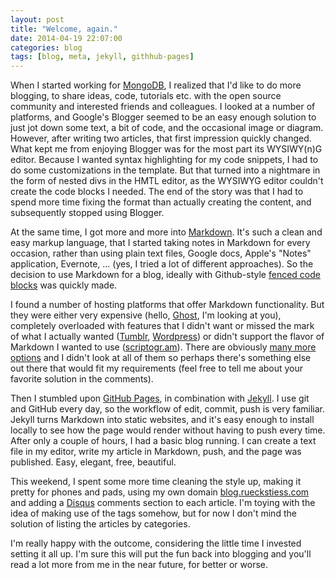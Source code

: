 ```yaml
---
layout: post
title: "Welcome, again."
date: 2014-04-19 22:07:00
categories: blog
tags: [blog, meta, jekyll, githhub-pages]
---
```


When I started working for [MongoDB](mongodb), I realized that I'd like to do more blogging, to share ideas, code, tutorials etc. with the open source community and interested friends and colleagues. I looked at a number of platforms, and Google's Blogger seemed to be an easy enough solution to just jot down some text, a bit of code, and the occasional image or diagram. However, after writing two articles, that first impression quickly changed.
What kept me from enjoying Blogger was for the most part its WYSIWY(n)G editor. Because I wanted syntax highlighting for my code snippets, I had to do some customizations in the template. But that turned into a nightmare in the form of nested divs in the HMTL editor, as the WYSIWYG editor couldn't create the code blocks I needed. The end of the story was that I had to spend more time fixing the format than actually creating the content, and subsequently stopped using Blogger.

At the same time, I got more and more into [Markdown](markdown). It's such a clean and easy markup language, that I started taking notes in Markdown for every occasion, rather than using plain text files, Google docs, Apple's "Notes" application, Evernote, ... (yes, I tried a lot of different approaches). So the decision to use Markdown for a blog, ideally with Github-style [fenced code blocks](fenced-code) was quickly made. 

I found a number of hosting platforms that offer Markdown functionality. But they were either very expensive (hello, [Ghost](ghost), I'm looking at you), completely overloaded with features that I didn't want or missed the mark of what I actually wanted ([Tumblr](tumblr), [Wordpress](wordpress)) or didn't support the flavor of Markdown I wanted to use ([scriptogr.am][scriptogram]). There are obviously [many more options](more-platforms) and I didn't look at all of them so perhaps there's something else out there that would fit my requirements (feel free to tell me about your favorite solution in the comments). 

Then I stumbled upon [GitHub Pages](github-pages), in combination with [Jekyll](jekyll). I use git and GitHub every day, so the workflow of edit, commit, push is very familiar. Jekyll turns Markdown into static websites, and it's easy enough to install locally to see how the page would render without having to push every time. After only a couple of hours, I had a basic blog running. I can create a text file in my editor, write my article in Markdown, push, and the page was published. Easy, elegant, free, beautiful. 

This weekend, I spent some more time cleaning the style up, making it pretty for phones and pads, using my own domain [blog.rueckstiess.com](blog.rueckstiess.com) and adding a [Disqus](disqus) comments section to each article. I'm toying with the idea of making use of the tags somehow, but for now I don't mind the solution of listing the articles by categories.

I'm really happy with the outcome, considering the little time I invested setting it all up. I'm sure this will put the fun back into blogging and you'll read a lot more from me in the near future, for better or worse.

[mongodb]: http://www.mongodb.com
[markdown]: https://daringfireball.net/projects/markdown/
[fenced-code]: https://help.github.com/articles/github-flavored-markdown#fenced-code-blocks
[ghost]: https://ghost.org/
[tumblr]: https://www.tumblr.com/
[wordpress]: http://wordpress.com/
[scriptogram]: http://scriptogr.am/
[more-platforms]: http://thenextweb.com/apps/2013/08/16/best-blogging-services/
[github-pages]: https://pages.github.com/
[jekyll]: http://jekyllrb.com/
[disqus]: http://disqus.com/


